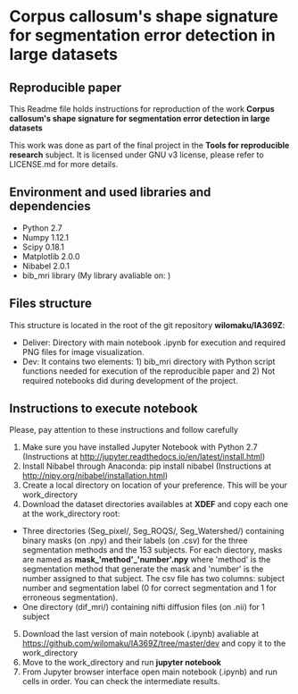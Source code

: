 # Corpus callosum's shape signature for segmentation error detection in large datasets

## Reproducible paper

This Readme file holds instructions for reproduction of the work **Corpus callosum's shape signature for segmentation error detection in large datasets**

This work was done as part of the final project in the **Tools for reproducible research** subject. It is licensed under GNU v3 license, please refer to LICENSE.md for more details.

## Environment and used libraries and dependencies

* Python 2.7
* Numpy 1.12.1
* Scipy 0.18.1
* Matplotlib 2.0.0
* Nibabel 2.0.1
* bib_mri library (My library avaliable on: )

## Files structure

This structure is located in the root of the git repository **wilomaku/IA369Z**:

* Deliver: Directory with main notebook .ipynb for execution and required PNG files for image visualization.
* Dev: It contains two elements: 1) bib_mri directory with Python script functions needed for execution of the reproducible paper and 2) Not required notebooks did during development of the project.

## Instructions to execute notebook

Please, pay attention to these instructions and follow carefully

1. Make sure you have installed Jupyter Notebook with Python 2.7 (Instructions at http://jupyter.readthedocs.io/en/latest/install.html)
2. Install Nibabel through Anaconda: pip install nibabel (Instructions at http://nipy.org/nibabel/installation.html)
3. Create a local directory on location of your preference. This will be your work_directory
4. Download the dataset directories availables at **XDEF** and copy each one at the work_directory root:
  * Three directories (Seg_pixel/, Seg_ROQS/, Seg_Watershed/) containing binary masks (on .npy) and their labels (on .csv) for the three segmentation methods and the 153 subjects. For each diectory, masks are named as **mask_'method'_'number'.npy** where 'method' is the segmentation method that generate the mask and 'number' is the number assigned to that subject. The csv file has two columns: subject number and segmentation label (0 for correct segmentation and 1 for erroneous segmentation).
  * One directory (dif_mri/) containing nifti diffusion files (on .nii) for 1 subject
5. Download the last version of main notebook (.ipynb) avaliable at https://github.com/wilomaku/IA369Z/tree/master/dev and copy it to the work_directory
6. Move to the work_directory and run **jupyter notebook**
7. From Jupyter browser interface open main notebook (.ipynb) and run cells in order. You can check the intermediate results.

